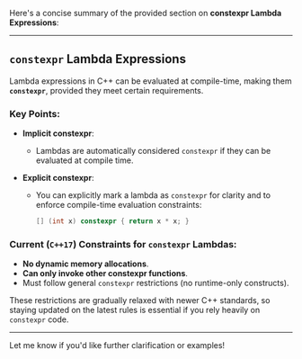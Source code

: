 Here's a concise summary of the provided section on **constexpr Lambda Expressions**:

---

## **`constexpr` Lambda Expressions**

Lambda expressions in C++ can be evaluated at compile-time, making them **`constexpr`**, provided they meet certain requirements.

### Key Points:

- **Implicit constexpr**:
  - Lambdas are automatically considered `constexpr` if they can be evaluated at compile time.
  
- **Explicit constexpr**:
  - You can explicitly mark a lambda as `constexpr` for clarity and to enforce compile-time evaluation constraints:
  
    ```cpp
    [] (int x) constexpr { return x * x; }
    ```

### Current (`C++17`) Constraints for `constexpr` Lambdas:

- **No dynamic memory allocations**.
- **Can only invoke other constexpr functions**.
- Must follow general `constexpr` restrictions (no runtime-only constructs).

These restrictions are gradually relaxed with newer C++ standards, so staying updated on the latest rules is essential if you rely heavily on `constexpr` code.

---

Let me know if you'd like further clarification or examples!